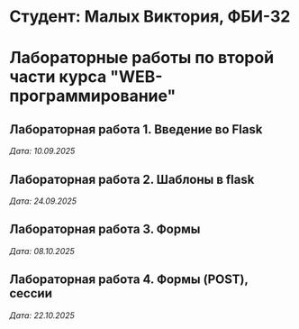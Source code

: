 # Студент: Малых Виктория, ФБИ-32

# Лабораторные работы по второй части курса "WEB-программирование"

## Лабораторная работа 1. Введение во Flask

*Дата: 10.09.2025*

## Лабораторная работа 2. Шаблоны в flask

*Дата: 24.09.2025*

## Лабораторная работа 3. Формы

*Дата: 08.10.2025*

## Лабораторная работа 4. Формы (POST), сессии

*Дата: 22.10.2025*
